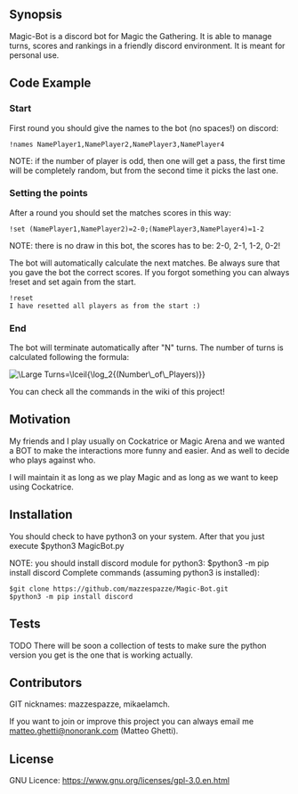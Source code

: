 ## Synopsis

Magic-Bot is a discord bot for Magic the Gathering. It is able to manage turns, scores and rankings in a friendly discord environment. It is meant for personal use.

## Code Example

### Start

First round you should give the names to the bot (no spaces!) on discord:

```
!names NamePlayer1,NamePlayer2,NamePlayer3,NamePlayer4
```

NOTE: if the number of player is odd, then one will get a pass, the first time will be completely random, but from the second time it picks the last one.

### Setting the points

After a round you should set the matches scores in this way:

```
!set (NamePlayer1,NamePlayer2)=2-0;(NamePlayer3,NamePlayer4)=1-2
```

NOTE: there is no draw in this bot, the scores has to be: 2-0, 2-1, 1-2, 0-2!

The bot will automatically calculate the next matches. Be always sure that you gave the bot the correct scores. If you forgot something you can always !reset and set again from the start.

```
!reset
I have resetted all players as from the start :)
```

### End

The bot will terminate automatically after "N" turns. The number of turns is calculated following the formula:

<img src="https://latex.codecogs.com/svg.latex?\Large&space;Turns=\ceil*{\log_2{(Number\_of\_Players)}}" title="\Large Turns=\lceil{\log_2{(Number\_of\_Players)}}" />

You can check all the commands in the wiki of this project!

## Motivation

My friends and I play usually on Cockatrice or Magic Arena and we wanted a BOT to make the interactions more funny and easier. And as well to decide who plays against who.

I will maintain it as long as we play Magic and as long as we want to keep using Cockatrice.

## Installation

You should check to have python3 on your system. After that you just execute \$python3 MagicBot.py

NOTE: you should install discord module for python3: \$python3 -m pip install discord
Complete commands (assuming python3 is installed):

```
$git clone https://github.com/mazzespazze/Magic-Bot.git
$python3 -m pip install discord
```

## Tests

TODO There will be soon a collection of tests to make sure the python version you get is the one that is working actually.

## Contributors

GIT nicknames: mazzespazze, mikaelamch.

If you want to join or improve this project you can always email me matteo.ghetti@nonorank.com (Matteo Ghetti).

## License

GNU Licence: https://www.gnu.org/licenses/gpl-3.0.en.html
